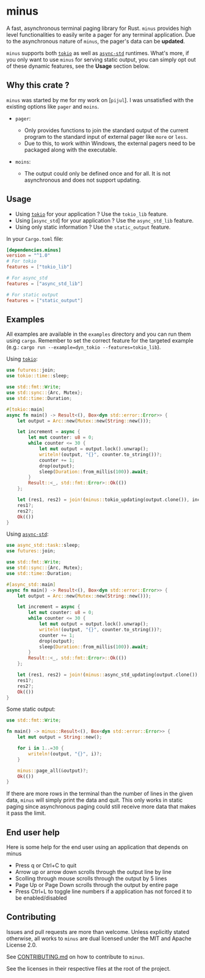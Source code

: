 # minus

A fast, asynchronous terminal paging library for Rust. `minus` provides high
level functionalities to easily write a pager for any terminal application. Due
to the asynchronous nature of `minus`, the pager's data can be **updated**.

`minus` supports both [`tokio`] as well as [`async-std`] runtimes. What's more,
if you only want to use `minus` for serving static output, you can simply opt
out of these dynamic features, see the **Usage** section below.

## Why this crate ?

`minus` was started by me for my work on [`pijul`]. I was unsatisfied with the 
existing options like `pager` and `moins`.

* `pager`:
    * Only provides functions to join the standard output of the current
      program to the standard input of external pager like `more` or `less`.
    * Due to this, to work within Windows, the external pagers need to be
      packaged along with the executable.

* `moins`:
    * The output could only be defined once and for all. It is not asynchronous
      and does not support updating.

[`tokio`]: https://crates.io/crates/tokio
[`async-std`]: https://crates.io/crates/async-std

## Usage

* Using [`tokio`] for your application ? Use the `tokio_lib` feature.
* Using [`async_std`] for your application ? Use the `async_std_lib` feature.
* Using only static information ? Use the `static_output` feature.

In your `Cargo.toml` file:

```toml
[dependencies.minus]
version = "^1.0" 
# For tokio
features = ["tokio_lib"]

# For async_std
features = ["async_std_lib"]

# For static output
features = ["static_output"]
```

## Examples

All examples are available in the `examples` directory and you can run them
using `cargo`. Remember to set the correct feature for the targeted example
(e.g.: `cargo run --example=dyn_tokio --features=tokio_lib`).

Using [`tokio`]:

```rust
use futures::join;
use tokio::time::sleep;

use std::fmt::Write;
use std::sync::{Arc, Mutex};
use std::time::Duration;

#[tokio::main]
async fn main() -> Result<(), Box<dyn std::error::Error>> {
    let output = Arc::new(Mutex::new(String::new()));

    let increment = async {
        let mut counter: u8 = 0;
        while counter <= 30 {
            let mut output = output.lock().unwrap();
            writeln!(output, "{}", counter.to_string())?;
            counter += 1;
            drop(output);
            sleep(Duration::from_millis(100)).await;
        }
        Result::<_, std::fmt::Error>::Ok(())
    };

    let (res1, res2) = join!(minus::tokio_updating(output.clone()), increment);
    res1?;
    res2?;
    Ok(())
}
```

Using [`async-std`]:

```rust
use async_std::task::sleep;
use futures::join;

use std::fmt::Write;
use std::sync::{Arc, Mutex};
use std::time::Duration;

#[async_std::main]
async fn main() -> Result<(), Box<dyn std::error::Error>> {
    let output = Arc::new(Mutex::new(String::new()));

    let increment = async {
        let mut counter: u8 = 0;
        while counter <= 30 {
            let mut output = output.lock().unwrap();
            writeln!(output, "{}", counter.to_string())?;
            counter += 1;
            drop(output);
            sleep(Duration::from_millis(100)).await;
        }
        Result::<_, std::fmt::Error>::Ok(())
    };

    let (res1, res2) = join!(minus::async_std_updating(output.clone()), increment);
    res1?;
    res2?;
    Ok(())
}
```

Some static output:

```rust
use std::fmt::Write;

fn main() -> minus::Result<(), Box<dyn std::error::Error>> {
    let mut output = String::new();

    for i in 1..=30 {
        writeln!(output, "{}", i)?;
    }

    minus::page_all(&output)?;
    Ok(())
}
```

If there are more rows in the terminal than the number of lines in the given
data, `minus` will simply print the data and quit. This only works in static
paging since asynchronous paging could still receive more data that makes it 
pass the limit.

## End user help
Here is some help for the end user using an application that depends on minus

* Press q or Ctrl+C to quit
* Arrow up or arrow down scrolls through the output line by line
* Scolling through mouse scrolls through the output by 5 lines
* Page Up or Page Down scrolls through the output by entire page
* Press Ctrl+L to toggle line numbers if a application has not forced it to be enabled/disabled

## Contributing

Issues and pull requests are more than welcome. Unless explicitly stated
otherwise, all works to `minus` are dual licensed under the MIT and Apache
License 2.0.

See [CONTRIBUTING.md](CONTRIBUTING.md) on how to contribute to `minus`.

See the licenses in their respective files at the root of the project.